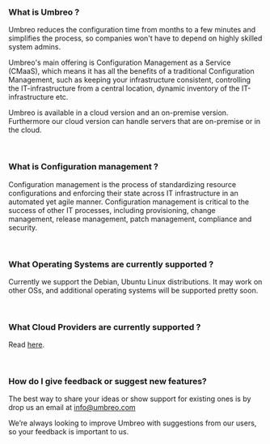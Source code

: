 ### **What is Umbreo ?**

Umbreo reduces the configuration time from months to a few minutes and simplifies the process, so companies won't have to depend on highly skilled system admins. 

Umbreo's main offering is Configuration Management as a Service (CMaaS), which means it has all the benefits of a traditional Configuration Management, such as keeping your infrastructure consistent, controlling the IT-infrastructure from a central location, dynamic inventory of the IT-infrastructure etc.

Umbreo is available in a cloud version and an on-premise version. Furthermore our cloud version can handle servers that are on-premise or in the cloud.

<br />

### **What is Configuration management ?**

Configuration management is the process of standardizing resource configurations and enforcing their state across IT infrastructure in an automated yet agile manner. Configuration management is critical to the success of other IT processes, including provisioning, change management, release management, patch management, compliance and security. 

<br />

### **What Operating Systems are currently supported ?** 

Currently we support the Debian, Ubuntu Linux distributions. It may work on other OSs, and additional operating systems will be supported pretty soon.

<br />

### **What Cloud Providers are currently supported ?** 

Read [here](/core-concepts/providers).

<br />

### **How do I give feedback or suggest new features?**

The best way to share your ideas or show support for existing ones is by drop us an email at <a href="mailto:info@umbreo.com">info@umbreo.com </a>

We’re always looking to improve Umbreo with suggestions from our users, so your feedback is important to us. 
